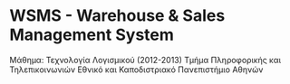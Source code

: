 WSMS - Warehouse & Sales Management System
==========

Μάθημα: Τεχνολογία Λογισμικού (2012-2013)
Τμήμα Πληροφορικής και Τηλεπικοινωνιών
Εθνικό και Καποδιστριακό Πανεπιστήμιο Αθηνών

